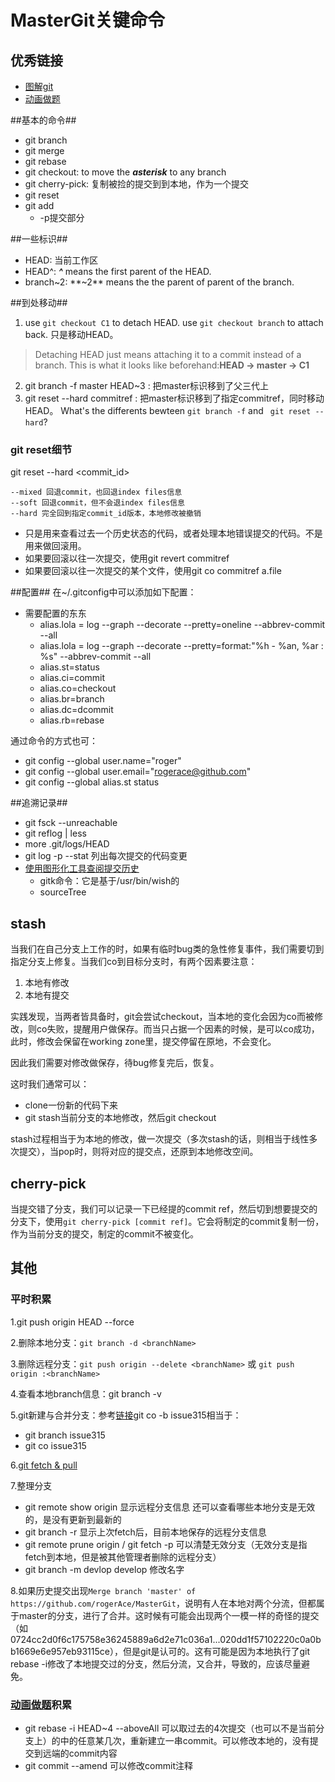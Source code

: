 MasterGit关键命令
============

## 优秀链接
* [图解git](https://marklodato.github.io/visual-git-guide/index-zh-cn.html)
* [动画做题][1]

##基本的命令##
* git branch
* git merge
* git rebase
* git checkout: to move the ***asterisk*** to any branch
* git cherry-pick: 复制被捡的提交到到本地，作为一个提交
* git reset
* git add
  - -p提交部分

##一些标识##
* HEAD: 当前工作区
* HEAD^: ***^*** means the first parent of the HEAD.
* branch~2: **~2** means the the parent of parent of the branch.

##到处移动##
1. use `git checkout C1` to detach HEAD. use `git checkout branch` to attach back. 只是移动HEAD。
> Detaching HEAD just means attaching it to a commit instead of a branch. This is what it looks like beforehand:**HEAD -> master -> C1**

2. git branch -f master HEAD~3 : 把master标识移到了父三代上
3. git reset --hard commitref : 把master标识移到了指定commitref，同时移动HEAD。
What's the differents bewteen `git branch -f` and ` git reset --hard`?

### git reset细节

git reset --hard <commit_id>

```
--mixed 回退commit，也回退index files信息
--soft 回退commit，但不会退index files信息
--hard 完全回到指定commit_id版本，本地修改被撤销
```

* 只是用来查看过去一个历史状态的代码，或者处理本地错误提交的代码。不是用来做回滚用。
* 如果要回滚以往一次提交，使用git revert commitref
* 如果要回滚以往一次提交的某个文件，使用git co commitref a.file

##配置##
在~/.gitconfig中可以添加如下配置：

* 需要配置的东东
  - alias.lola = log --graph --decorate --pretty=oneline --abbrev-commit --all
  - alias.lola = log --graph --decorate --pretty=format:"%h - %an, %ar : %s" --abbrev-commit --all
  - alias.st=status
  - alias.ci=commit
  - alias.co=checkout
  - alias.br=branch
  - alias.dc=dcommit
  - alias.rb=rebase
  

通过命令的方式也可：

* git config --global user.name="roger"
* git config --global user.email="rogerace@github.com"
* git config --global alias.st status

##追溯记录##

* git fsck --unreachable
* git reflog | less
* more .git/logs/HEAD 
* git log -p --stat 列出每次提交的代码变更
* [使用图形化工具查阅提交历史](https://git-scm.com/book/zh/v1/Git-%E5%9F%BA%E7%A1%80-%E6%9F%A5%E7%9C%8B%E6%8F%90%E4%BA%A4%E5%8E%86%E5%8F%B2)
  - gitk命令：它是基于/usr/bin/wish的
  - sourceTree
  
## stash

当我们在自己分支上工作的时，如果有临时bug类的急性修复事件，我们需要切到指定分支上修复。当我们co到目标分支时，有两个因素要注意：

1. 本地有修改
2. 本地有提交

实践发现，当两者皆具备时，git会尝试checkout，当本地的变化会因为co而被修改，则co失败，提醒用户做保存。而当只占据一个因素的时候，是可以co成功，此时，修改会保留在working zone里，提交停留在原地，不会变化。

因此我们需要对修改做保存，待bug修复完后，恢复。

这时我们通常可以：

* clone一份新的代码下来
* git stash当前分支的本地修改，然后git checkout

stash过程相当于为本地的修改，做一次提交（多次stash的话，则相当于线性多次提交），当pop时，则将对应的提交点，还原到本地修改空间。

## cherry-pick

当提交错了分支，我们可以记录一下已经提的commit ref，然后切到想要提交的分支下，使用`git cherry-pick [commit ref]`。它会将制定的commit复制一份，作为当前分支的提交，制定的commit不被变化。


## 其他
### 平时积累

1.git push origin HEAD --force

2.删除本地分支：`git branch -d <branchName>`

3.删除远程分支：`git push origin --delete <branchName>` 或 `git push origin :<branchName>`

4.查看本地branch信息：git branch -v

5.git新建与合并分支：参考[链接](https://git-scm.com/book/zh/v1/Git-%E5%88%86%E6%94%AF-%E5%88%86%E6%94%AF%E7%9A%84%E6%96%B0%E5%BB%BA%E4%B8%8E%E5%90%88%E5%B9%B6)git co -b issue315相当于：

* git branch issue315
* git co issue315

6.[git fetch & pull](http://blog.csdn.net/liangxiaozhang/article/details/8281047)

7.整理分支

* git remote show origin 显示远程分支信息 还可以查看哪些本地分支是无效的，是没有更新到最新的
* git branch -r 显示上次fetch后，目前本地保存的远程分支信息
* git remote prune origin / git fetch -p 可以清楚无效分支（无效分支是指fetch到本地，但是被其他管理者删除的远程分支）
* git branch -m devlop develop 修改名字

8.如果历史提交出现`Merge branch 'master' of https://github.com/rogerAce/MasterGit`，说明有人在本地对两个分流，但都属于master的分支，进行了合并。这时候有可能会出现两个一模一样的奇怪的提交（如0724cc2d0f6c175758e36245889a6d2e71c036a1...020dd1f57102220c0a0bb1669e6e957eb93115ce），但是git是认可的。这有可能是因为本地执行了git rebase -i修改了本地提交过的分支，然后分流，又合并，导致的，应该尽量避免。

### [动画做题][1]积累
* git rebase -i HEAD~4 --aboveAll 可以取过去的4次提交（也可以不是当前分支上）的中的任意某几次，重新建立一串commit。可以修改本地的，没有提交到远端的commit内容
* git commit --amend 可以修改commit注释



[1]:http://pcottle.github.io/learnGitBranching/ "null"
[撤销、回滚提交]:http://gitbook.liuhui998.com/4_9.html



